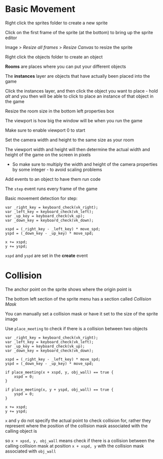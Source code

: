# Basic Movement

Right click the sprites folder to create a new sprite

Click on the first frame of the sprite (at the bottom) to bring up the sprite editor

Image > *Resize all frames* > *Resize Canvas* to resize the sprite

Right click the objects folder to create an object

**Rooms** are places where you can put your different objects

The **instances** layer are objects that have actually been placed into the game

Click the instances layer, and then click the object you want to place - hold *alt* and you then will be able to click to place an instance of that object in the game

Resize the room size in the bottom left properties box

The viewport is how big the window will be when you run the game

Make sure to enable viewport 0 to start

Set the camera width and height to the same size as your room

The viewport width and height will then determine the actual width and height of the game on the screen in pixels
- So make sure to multiply the width and height of the camera properties by some integer - to avoid scaling problems

Add events to an object to have them run code

The `step` event runs every frame of the game

Basic movement detection for step:

```gml
var _right_key = keyboard_check(vk_right);
var _left_key = keyboard_check(vk_left);
var _up_key = keyboard_check(vk_up);
var _down_key = keyboard_check(vk_down);

xspd = (_right_key - _left_key) * move_spd;
yspd = (_down_key - _up_key) * move_spd;

x += xspd;
y += yspd;
```

`xspd` and `yspd` are set in the **create** event

# Collision

The anchor point on the sprite shows where the origin point is

The bottom left section of the sprite menu has a section called *Collision Mask*

You can manually set a collision mask or have it set to the size of the sprite image

Use `place_meeting` to check if there is a collision between two objects

```gml
var _right_key = keyboard_check(vk_right);
var _left_key = keyboard_check(vk_left);
var _up_key = keyboard_check(vk_up);
var _down_key = keyboard_check(vk_down);

xspd = (_right_key - _left_key) * move_spd;
yspd = (_down_key - _up_key) * move_spd;

if place_meeting(x + xspd, y, obj_wall) == true {
	xspd = 0;
}

if place_meeting(x, y + yspd, obj_wall) == true {
	yspd = 0;
}

x += xspd;
y += yspd;
```

`x` and `y` do not specify the actual point to check collision for, rather they represent where the position of the collision mask associated with the calling object is

so `x + xpsd, y, obj_wall` means check if there is a collision between the calling collision mask at position `x + xspd, y` with the collision mask associated with `obj_wall`